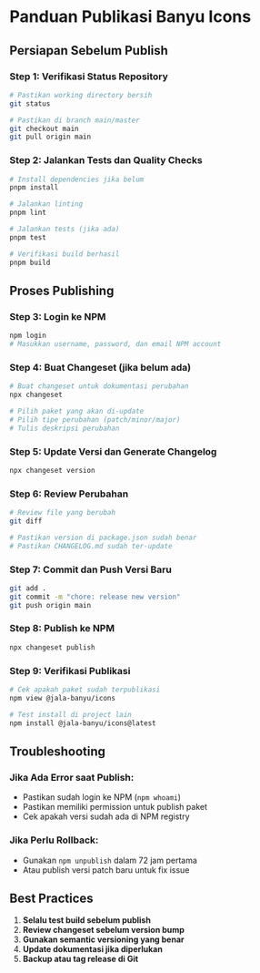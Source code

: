 # Panduan Publikasi Banyu Icons

## Persiapan Sebelum Publish

### Step 1: Verifikasi Status Repository
```bash
# Pastikan working directory bersih
git status

# Pastikan di branch main/master
git checkout main
git pull origin main
```

### Step 2: Jalankan Tests dan Quality Checks
```bash
# Install dependencies jika belum
pnpm install

# Jalankan linting
pnpm lint

# Jalankan tests (jika ada)
pnpm test

# Verifikasi build berhasil
pnpm build
```

## Proses Publishing

### Step 3: Login ke NPM
```bash
npm login
# Masukkan username, password, dan email NPM account
```

### Step 4: Buat Changeset (jika belum ada)
```bash
# Buat changeset untuk dokumentasi perubahan
npx changeset

# Pilih paket yang akan di-update
# Pilih tipe perubahan (patch/minor/major)
# Tulis deskripsi perubahan
```

### Step 5: Update Versi dan Generate Changelog
```bash
npx changeset version
```

### Step 6: Review Perubahan
```bash
# Review file yang berubah
git diff

# Pastikan version di package.json sudah benar
# Pastikan CHANGELOG.md sudah ter-update
```

### Step 7: Commit dan Push Versi Baru
```bash
git add .
git commit -m "chore: release new version"
git push origin main
```

### Step 8: Publish ke NPM
```bash
npx changeset publish
```

### Step 9: Verifikasi Publikasi
```bash
# Cek apakah paket sudah terpublikasi
npm view @jala-banyu/icons

# Test install di project lain
npm install @jala-banyu/icons@latest
```

## Troubleshooting

### Jika Ada Error saat Publish:
- Pastikan sudah login ke NPM (`npm whoami`)
- Pastikan memiliki permission untuk publish paket
- Cek apakah versi sudah ada di NPM registry

### Jika Perlu Rollback:
- Gunakan `npm unpublish` dalam 72 jam pertama
- Atau publish versi patch baru untuk fix issue

## Best Practices

1. **Selalu test build sebelum publish**
2. **Review changeset sebelum version bump**
3. **Gunakan semantic versioning yang benar**
4. **Update dokumentasi jika diperlukan**
5. **Backup atau tag release di Git**